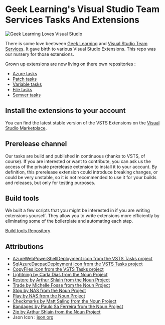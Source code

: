 # Geek Learning's Visual Studio Team Services Tasks And Extensions

![Geek Learning Loves Visual Studio](https://raw.githubusercontent.com/geeklearningio/gl-vsts-tasks/master/Assets/GeekLearningLovesVisualStudio-medium.png)

There is some love beetween [Geek Learning](http://geeklearning.io) and [Visual Studio Team Services](https://www.visualstudio.com/products/visual-studio-team-services-vs). It gave birth to various Visual Studio Extensions. This repo was our nursery for those extensions. 

Grown up extensions are now living on there own repositories :

* [Azure tasks](https://github.com/geeklearningio/gl-vsts-tasks-azure)
* [Patch tasks](https://github.com/geeklearningio/gl-vsts-tasks-file-patch)
* [Variable tasks](https://github.com/geeklearningio/gl-vsts-tasks-variables)
* [File tasks](https://github.com/geeklearningio/gl-vsts-tasks-files)
* [Semver tasks](https://github.com/geeklearningio/gl-vsts-tasks-semver)

## Install the extensions to your account

You can find the latest stable version of the VSTS Extensions on the
[Visual Studio Marketplace](https://marketplace.visualstudio.com/search?term=publisher%3A%22Geek%20Learning%22&target=VSTS&sortBy=Relevance).

## Prerelease channel

Our tasks are build and published in continuous (thanks to VSTS, of course). If you are interested or want to contribute, you can ask us the access of the private prerelease extension to install it to your account. By definition, this prerelease extension could introduce breaking changes, or could be very unstable, so it is not recommended to use it for your builds and releases, but only for testing purposes.

## Build tools

We built a few scripts that you might be interested in if you are writing extensions yourself. They allow you to write extensions more efficiently by eliminating some of the boilerplate and automating each step.

[Build tools Repository](https://github.com/geeklearningio/gl-vsts-tasks-build-scripts)

## Attributions

* [AzureWebPowerShellDeployment icon from the VSTS Tasks project](https://github.com/Microsoft/vsts-tasks)
* [SqlAzureDacpacDeployment icon from the VSTS Tasks project](https://github.com/Microsoft/vsts-tasks)
* [CopyFiles icon from the VSTS Tasks project](https://github.com/Microsoft/vsts-tasks)
* [Lightning by Carla Dias from the Noun Project](https://thenounproject.com/search/?q=lightning&i=542899)
* [Restore by Arthur Shlain from the Noun Project](https://thenounproject.com/search/?q=restore&i=52760)
* [Trade by Michelle Fosse from the Noun Project](https://thenounproject.com/search/?q=swap&i=560173)
* [Stop by NAS from the Noun Project](https://thenounproject.com/search/?q=stop&i=55668)
* [Play by NAS from the Noun Project](https://thenounproject.com/search/?q=play&i=55667)
* [Checkmarks by Matt Saling from the Noun Project](https://thenounproject.com/search/?q=Checkmarks&i=202337)
* [Bandages by Paulo Sá Ferreira from the Noun Project](https://thenounproject.com/term/bandages/437437/)
* [Zip by Arthur Shlain from the Noun Project](https://thenounproject.com/search/?q=zip&i=159827)
* Json Icon : [json.org](http://json.org/) 
